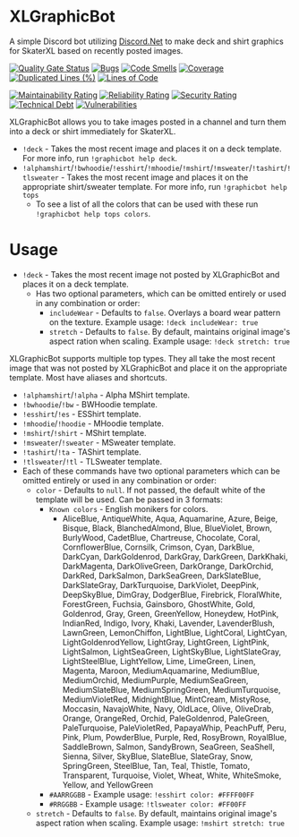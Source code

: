 # XLGraphicBot
A simple Discord bot utilizing [Discord.Net](https://github.com/discord-net/Discord.Net) to make deck and shirt graphics for SkaterXL based on recently posted images.

[![Quality Gate Status](https://sonarcloud.io/api/project_badges/measure?project=MCBTay_XLGraphicBot&metric=alert_status)](https://sonarcloud.io/summary/new_code?id=MCBTay_XLGraphicBot)
[![Bugs](https://sonarcloud.io/api/project_badges/measure?project=MCBTay_XLGraphicBot&metric=bugs)](https://sonarcloud.io/summary/new_code?id=MCBTay_XLGraphicBot)
[![Code Smells](https://sonarcloud.io/api/project_badges/measure?project=MCBTay_XLGraphicBot&metric=code_smells)](https://sonarcloud.io/summary/new_code?id=MCBTay_XLGraphicBot)
[![Coverage](https://sonarcloud.io/api/project_badges/measure?project=MCBTay_XLGraphicBot&metric=coverage)](https://sonarcloud.io/summary/new_code?id=MCBTay_XLGraphicBot)
[![Duplicated Lines (%)](https://sonarcloud.io/api/project_badges/measure?project=MCBTay_XLGraphicBot&metric=duplicated_lines_density)](https://sonarcloud.io/summary/new_code?id=MCBTay_XLGraphicBot)
[![Lines of Code](https://sonarcloud.io/api/project_badges/measure?project=MCBTay_XLGraphicBot&metric=ncloc)](https://sonarcloud.io/summary/new_code?id=MCBTay_XLGraphicBot)

[![Maintainability Rating](https://sonarcloud.io/api/project_badges/measure?project=MCBTay_XLGraphicBot&metric=sqale_rating)](https://sonarcloud.io/summary/new_code?id=MCBTay_XLGraphicBot)
[![Reliability Rating](https://sonarcloud.io/api/project_badges/measure?project=MCBTay_XLGraphicBot&metric=reliability_rating)](https://sonarcloud.io/summary/new_code?id=MCBTay_XLGraphicBot)
[![Security Rating](https://sonarcloud.io/api/project_badges/measure?project=MCBTay_XLGraphicBot&metric=security_rating)](https://sonarcloud.io/summary/new_code?id=MCBTay_XLGraphicBot)
[![Technical Debt](https://sonarcloud.io/api/project_badges/measure?project=MCBTay_XLGraphicBot&metric=sqale_index)](https://sonarcloud.io/summary/new_code?id=MCBTay_XLGraphicBot)
[![Vulnerabilities](https://sonarcloud.io/api/project_badges/measure?project=MCBTay_XLGraphicBot&metric=vulnerabilities)](https://sonarcloud.io/summary/new_code?id=MCBTay_XLGraphicBot)

XLGraphicBot allows you to take images posted in a channel and turn them into a deck or shirt immediately for SkaterXL.
- `!deck` - Takes the most recent image and places it on a deck template.  For more info, run `!graphicbot help deck`.
- `!alphamshirt`/`!bwhoodie`/`!esshirt`/`!mhoodie`/`!mshirt`/`!msweater`/`!tashirt`/`!tlsweater` - Takes the most recent image and places it on the appropriate shirt/sweater template.  For more info, run `!graphicbot help tops`
  - To see a list of all the colors that can be used with these run `!graphicbot help tops colors`.

# Usage
- `!deck` - Takes the most recent image not posted by XLGraphicBot and places it on a deck template.
  - Has two optional parameters, which can be omitted entirely or used in any combination or order:
    -  `includeWear` - Defaults to `false`.  Overlays a board wear pattern on the texture.  Example usage: `!deck includeWear: true`
    -  `stretch` - Defaults to `false`.  By default, maintains original image's aspect ration when scaling.  Example usage: `!deck stretch: true`

XLGraphicBot supports multiple top types.  They all take the most recent image that was not posted by XLGraphicBot and place it on the appropriate template.  Most have aliases and shortcuts.
- `!alphamshirt`/`!alpha` - Alpha MShirt template.
- `!bwhoodie`/`!bw` - BWHoodie template.
- `!esshirt`/`!es` - ESShirt template.
- `!mhoodie`/`!hoodie` - MHoodie template.
- `!mshirt`/`!shirt` - MShirt template.
- `!msweater`/`!sweater` - MSweater template.
- `!tashirt`/`!ta` - TAShirt template.
- `!tlsweater`/`!tl` - TLSweater template.
- Each of these commands have two optional parameters which can be omitted entirely or used in any combination or order:
  - `color` - Defaults to `null`.  If not passed, the default white of the template will be used.  Can be passed in 3 formats:
    - `Known colors` - English monikers for colors.
      - AliceBlue, AntiqueWhite, Aqua, Aquamarine, Azure, Beige, Bisque, Black, BlanchedAlmond, Blue, BlueViolet, Brown, BurlyWood, CadetBlue, Chartreuse, Chocolate, Coral, CornflowerBlue, Cornsilk, Crimson, Cyan, DarkBlue, DarkCyan, DarkGoldenrod, DarkGray, DarkGreen, DarkKhaki, DarkMagenta, DarkOliveGreen, DarkOrange, DarkOrchid, DarkRed, DarkSalmon, DarkSeaGreen, DarkSlateBlue, DarkSlateGray, DarkTurquoise, DarkViolet, DeepPink, DeepSkyBlue, DimGray, DodgerBlue, Firebrick, FloralWhite, ForestGreen, Fuchsia, Gainsboro, GhostWhite, Gold, Goldenrod, Gray, Green, GreenYellow, Honeydew, HotPink, IndianRed, Indigo, Ivory, Khaki, Lavender, LavenderBlush, LawnGreen, LemonChiffon, LightBlue, LightCoral, LightCyan, LightGoldenrodYellow, LightGray, LightGreen, LightPink, LightSalmon, LightSeaGreen, LightSkyBlue, LightSlateGray, LightSteelBlue, LightYellow, Lime, LimeGreen, Linen, Magenta, Maroon, MediumAquamarine, MediumBlue, MediumOrchid, MediumPurple, MediumSeaGreen, MediumSlateBlue, MediumSpringGreen, MediumTurquoise, MediumVioletRed, MidnightBlue, MintCream, MistyRose, Moccasin, NavajoWhite, Navy, OldLace, Olive, OliveDrab, Orange, OrangeRed, Orchid, PaleGoldenrod, PaleGreen, PaleTurquoise, PaleVioletRed, PapayaWhip, PeachPuff, Peru, Pink, Plum, PowderBlue, Purple, Red, RosyBrown, RoyalBlue, SaddleBrown, Salmon, SandyBrown, SeaGreen, SeaShell, Sienna, Silver, SkyBlue, SlateBlue, SlateGray, Snow, SpringGreen, SteelBlue, Tan, Teal, Thistle, Tomato, Transparent, Turquoise, Violet, Wheat, White, WhiteSmoke, Yellow, and YellowGreen
    - `#AARRGGBB` - Example usage: `!esshirt color: #FFFF00FF`
    - `#RRGGBB` - Example usage: `!tlsweater color: #FF00FF`
  - `stretch` - Defaults to `false`. By default, maintains original image's aspect ration when scaling. Example usage: `!mshirt stretch: true`
